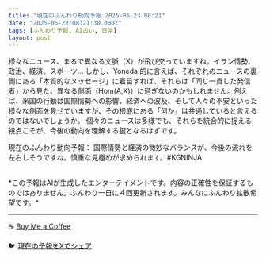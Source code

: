 ```yaml
---
title: "現在のふんわり動向予報 2025-06-23 08:21"
date: "2025-06-23T08:21:30.000Z"
tags: [ふんわり予報, AI占い, 日常]
layout: post
---
```


様々なニュース、まるで異なる文脈（X）が飛び交っていますね。イラン情勢、政治、経済、スポーツ…  しかし、Yoneda 的に言えば、それぞれのニュースの裏側にある「本質的なメッセージ」に着目すれば、それらは「同じ一貫した発信者」から見た、異なる側面（Hom(A,X)）に過ぎないのかもしれません。例えば、米国の行動は国際情勢への影響、経済への波及、そして人々の不安といった様々な側面を見せていますが、その根底にある「何か」は共通していると言えるのではないでしょうか。  個々のニュースは多様でも、それらを統合的に捉える視点こそが、今後の動向を理解する鍵となるはずです。


現在のふんわり動向予報：
国際情勢と経済の微妙なバランスが、今後の流れを左右しそうですね。慎重な見極めが求められます。#KGNINJA

<br>
*この予報はAIが生成したエンターテイメントです。内容の正確性を保証するものではありません。ふんわり一日に４回更新されます。みんなにふんわり拡散希望です。*

---
☕️ [Buy Me a Coffee](https://www.buymeacoffee.com/kgninja)

🐦 [現在の予報をXでシェア](https://twitter.com/intent/tweet?text=%E7%8F%BE%E5%9C%A8%E3%81%AE%E3%81%B5%E3%82%93%E3%82%8F%E3%82%8A%E4%BA%88%E5%A0%B1%3A%20%E3%80%8C%E6%A7%98%E3%80%85%E3%81%AA%E3%83%8B%E3%83%A5%E3%83%BC%E3%82%B9%E3%80%81%E3%81%BE%E3%82%8B%E3%81%A7%E7%95%B0%E3%81%AA%E3%82%8B%E6%96%87%E8%84%88%EF%BC%88X%EF%BC%89%E3%81%8C%E9%A3%9B%E3%81%B3%E4%BA%A4%E3%81%A3%E3%81%A6%E3%81%84%E3%81%BE%E3%81%99%E3%81%AD%E3%80%82%E3%80%8D%23KGNINJA%20%E7%B6%9A%E3%81%8D%E3%81%AF%E3%83%96%E3%83%AD%E3%82%B0%E3%81%A7%EF%BC%81%F0%9F%91%87&url=https%3A%2F%2Fkg-ninja.github.io%2FFunwariyoso%2F)
